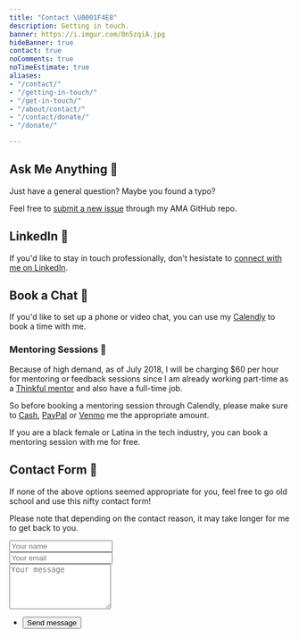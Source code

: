 ```yaml
---
title: "Contact \U0001F4E8️"
description: Getting in touch.
banner: https://i.imgur.com/0n5zqiA.jpg
hideBanner: true
contact: true
noComments: true
noTimeEstimate: true
aliases:
- "/contact/"
- "/getting-in-touch/"
- "/get-in-touch/"
- "/about/contact/"
- "/contact/donate/"
- "/donate/"

---
```

## Ask Me Anything 🤔️

Just have a general question? Maybe you found a typo?

Feel free to [submit a new issue](//github.com/fvcproductions/ama/issues/new) through my AMA GitHub repo.

## LinkedIn 💼️

If you'd like to stay in touch professionally, don't hesistate to [connect with me on LinkedIn](//linkedin.com/in/fvcproductions).

## Book a Chat 📅

If you'd like to set up a phone or video chat, you can use my [Calendly](//calendly.com/fvcproductions) to book a time with me.

### Mentoring Sessions 💛️

Because of high demand, as of July 2018, I will be charging $60 per hour for mentoring or feedback sessions since I am already working part-time as a [Thinkful mentor](//www.thinkful.com/mentors/) and also have a full-time job.

So before booking a mentoring session through Calendly, please make sure to [Cash](//cash.me/$fvcprdxs), [PayPal](//paypal.me/fvcproductions) or [Venmo](//venmo.com/fvcproductions) me the appropriate amount.

If you are a black female or Latina in the tech industry, you can book a mentoring session with me for free.

## Contact Form 📼

If none of the above options seemed appropriate for you, feel free to go old school and use this nifty contact form!

Please note that depending on the contact reason, it may take longer for me to get back to you.

<section class="contact-form">
<form method="POST" action="https://formspree.io/hello@fvcproductions.com">
<div class="field half first">
<input autocomplete="on" type="text" name="name" placeholder="Your name">
</div>
<div class="field half">
<input autocomplete="on" type="email" name="email" placeholder="Your email">
</div>
<div class="field">
<textarea spellcheck="true" rows="5" name="message" id="message" placeholder="Your message"></textarea>
</div>
<ul class="actions">
<li>
<input type="submit" value="Send message" class="button big">
</li>
</ul>
<input type="hidden" name="_subject" value="FVCproductions - New Contact Message" />
</form>
</section>